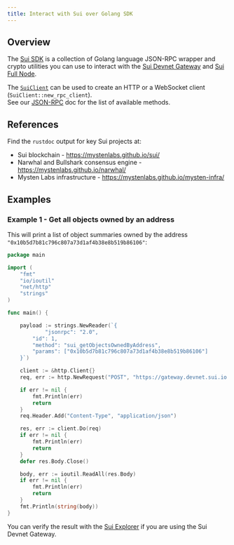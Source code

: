 ```yaml
---
title: Interact with Sui over Golang SDK
---
```


## Overview
The [Sui SDK](https://github.com/MystenLabs/sui/tree/main/crates/sui-sdk) is a collection of Golang language JSON-RPC wrapper and crypto utilities you can use to interact with the [Sui Devnet Gateway](../build/devnet.md) and [Sui Full Node](fullnode.md).

The [`SuiClient`](cli-client.md) can be used to create an HTTP or a WebSocket client (`SuiClient::new_rpc_client`).  
See our [JSON-RPC](json-rpc.md#sui-json-rpc-methods) doc for the list of available methods.

## References

Find the `rustdoc` output for key Sui projects at:

* Sui blockchain - https://mystenlabs.github.io/sui/
* Narwhal and Bullshark consensus engine - https://mystenlabs.github.io/narwhal/
* Mysten Labs infrastructure - https://mystenlabs.github.io/mysten-infra/

## Examples

### Example 1 - Get all objects owned by an address

This will print a list of object summaries owned by the address `"0x10b5d7b81c796c807a73d1af4b38e8b519b86106"`:

```go
package main

import (
	"fmt"
	"io/ioutil"
	"net/http"
	"strings"
)

func main() {

	payload := strings.NewReader(`{
    		"jsonrpc": "2.0", 
		"id": 1, 
		"method": "sui_getObjectsOwnedByAddress", 
		"params": ["0x10b5d7b81c796c807a73d1af4b38e8b519b86106"]
	}`)

	client := &http.Client{}
	req, err := http.NewRequest("POST", "https://gateway.devnet.sui.io:443", payload)

	if err != nil {
		fmt.Println(err)
		return
	}
	req.Header.Add("Content-Type", "application/json")

	res, err := client.Do(req)
	if err != nil {
		fmt.Println(err)
		return
	}
	defer res.Body.Close()

	body, err := ioutil.ReadAll(res.Body)
	if err != nil {
		fmt.Println(err)
		return
	}
	fmt.Println(string(body))
}
```

You can verify the result with the [Sui Explorer](https://explorer.devnet.sui.io/) if you are using the Sui Devnet Gateway.

